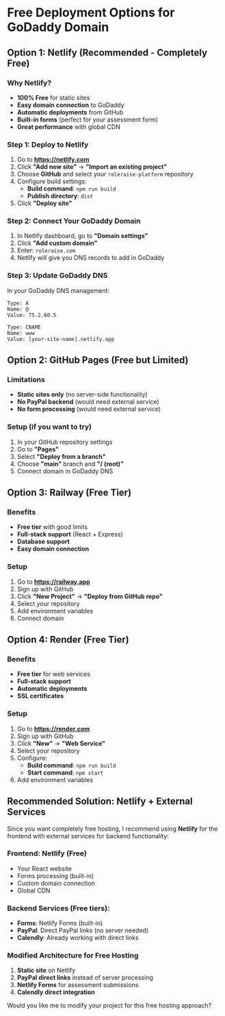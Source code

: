 # Free Deployment Options for GoDaddy Domain

## Option 1: Netlify (Recommended - Completely Free)

### Why Netlify?
- **100% Free** for static sites
- **Easy domain connection** to GoDaddy
- **Automatic deployments** from GitHub
- **Built-in forms** (perfect for your assessment form)
- **Great performance** with global CDN

### Step 1: Deploy to Netlify
1. Go to **https://netlify.com**
2. Click **"Add new site"** → **"Import an existing project"**
3. Choose **GitHub** and select your `roleraise-platform` repository
4. Configure build settings:
   - **Build command**: `npm run build`
   - **Publish directory**: `dist`
5. Click **"Deploy site"**

### Step 2: Connect Your GoDaddy Domain
1. In Netlify dashboard, go to **"Domain settings"**
2. Click **"Add custom domain"**
3. Enter: `roleraise.com`
4. Netlify will give you DNS records to add in GoDaddy

### Step 3: Update GoDaddy DNS
In your GoDaddy DNS management:
```
Type: A
Name: @
Value: 75.2.60.5

Type: CNAME
Name: www
Value: [your-site-name].netlify.app
```

## Option 2: GitHub Pages (Free but Limited)

### Limitations
- **Static sites only** (no server-side functionality)
- **No PayPal backend** (would need external service)
- **No form processing** (would need external service)

### Setup (if you want to try)
1. In your GitHub repository settings
2. Go to **"Pages"**
3. Select **"Deploy from a branch"**
4. Choose **"main"** branch and **"/ (root)"**
5. Connect domain in GoDaddy DNS

## Option 3: Railway (Free Tier)

### Benefits
- **Free tier** with good limits
- **Full-stack support** (React + Express)
- **Database support**
- **Easy domain connection**

### Setup
1. Go to **https://railway.app**
2. Sign up with GitHub
3. Click **"New Project"** → **"Deploy from GitHub repo"**
4. Select your repository
5. Add environment variables
6. Connect domain

## Option 4: Render (Free Tier)

### Benefits
- **Free tier** for web services
- **Full-stack support**
- **Automatic deployments**
- **SSL certificates**

### Setup
1. Go to **https://render.com**
2. Sign up with GitHub
3. Click **"New"** → **"Web Service"**
4. Select your repository
5. Configure:
   - **Build command**: `npm run build`
   - **Start command**: `npm start`
6. Add environment variables

## Recommended Solution: Netlify + External Services

Since you want completely free hosting, I recommend using **Netlify** for the frontend with external services for backend functionality:

### Frontend: Netlify (Free)
- Your React website
- Forms processing (built-in)
- Custom domain connection
- Global CDN

### Backend Services (Free tiers):
- **Forms**: Netlify Forms (built-in)
- **PayPal**: Direct PayPal links (no server needed)
- **Calendly**: Already working with direct links

### Modified Architecture for Free Hosting
1. **Static site** on Netlify
2. **PayPal direct links** instead of server processing
3. **Netlify Forms** for assessment submissions
4. **Calendly direct integration**

Would you like me to modify your project for this free hosting approach?